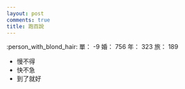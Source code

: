 ```yaml
---
layout: post
comments: true
title: 跑百說
---
```


:person_with_blond_hair: 單： -9 婚： 756 年： 323 旅： 189

- 慢不得
- 快不急
- 到了就好

